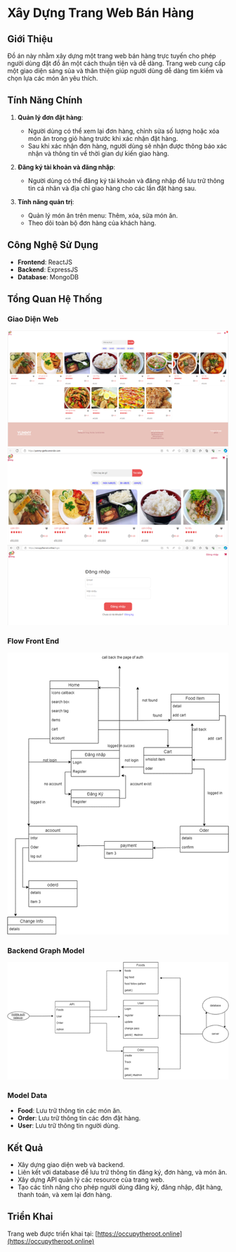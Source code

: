# Xây Dựng Trang Web Bán Hàng

## Giới Thiệu
Đồ án này nhằm xây dựng một trang web bán hàng trực tuyến cho phép người dùng đặt đồ ăn một cách thuận tiện và dễ dàng. Trang web cung cấp một giao diện sáng sủa và thân thiện giúp người dùng dễ dàng tìm kiếm và chọn lựa các món ăn yêu thích.

## Tính Năng Chính
1. **Quản lý đơn đặt hàng**:
   - Người dùng có thể xem lại đơn hàng, chỉnh sửa số lượng hoặc xóa món ăn trong giỏ hàng trước khi xác nhận đặt hàng.
   - Sau khi xác nhận đơn hàng, người dùng sẽ nhận được thông báo xác nhận và thông tin về thời gian dự kiến giao hàng.

2. **Đăng ký tài khoản và đăng nhập**:
   - Người dùng có thể đăng ký tài khoản và đăng nhập để lưu trữ thông tin cá nhân và địa chỉ giao hàng cho các lần đặt hàng sau.

3. **Tính năng quản trị**:
   - Quản lý món ăn trên menu: Thêm, xóa, sửa món ăn.
   - Theo dõi toàn bộ đơn hàng của khách hàng.

## Công Nghệ Sử Dụng
- **Frontend**: ReactJS
- **Backend**: ExpressJS
- **Database**: MongoDB

## Tổng Quan Hệ Thống
### Giao Diện Web
![giao diện homepage](img_web/homepage.png)
![giao diện specification](img_web/ui2.png)
![giao diện login](img_web/login.png)

### Flow Front End
![work flow fe](img_web/feflow.png)

### Backend Graph Model
![work flow be](img_web/beflow.png)

### Model Data
- **Food**: Lưu trữ thông tin các món ăn.
- **Order**: Lưu trữ thông tin các đơn đặt hàng.
- **User**: Lưu trữ thông tin người dùng.

## Kết Quả
- Xây dựng giao diện web và backend.
- Liên kết với database để lưu trữ thông tin đăng ký, đơn hàng, và món ăn.
- Xây dựng API quản lý các resource của trang web.
- Tạo các tính năng cho phép người dùng đăng ký, đăng nhập, đặt hàng, thanh toán, và xem lại đơn hàng.

## Triển Khai
Trang web được triển khai tại: [https://occupytheroot.online](https://occupytheroot.online)

